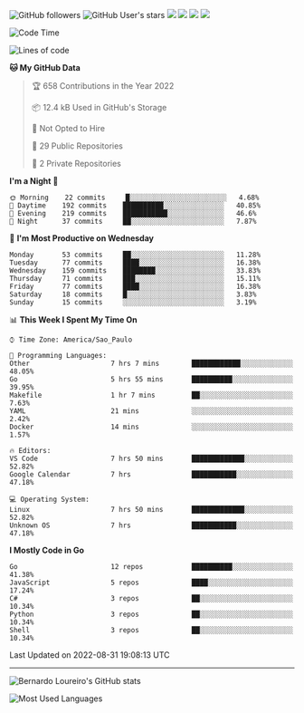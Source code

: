 ![GitHub followers](https://img.shields.io/github/followers/bernardolm?style=for-the-badge&label=GitHub%20followers) ![GitHub User's stars](https://img.shields.io/github/stars/bernardolm?style=for-the-badge&label=GitHub%20User's%20stars) [![](https://img.shields.io/static/v1?logo=linkedin&label=LinkedIn&message=bernardolm&color=0A66C2&style=for-the-badge)](https://www.linkedin.com/in/bernardolm) [![](https://img.shields.io/static/v1?logo=lastdotfm&label=last.fm&message=bernardolm&color=D51007&style=for-the-badge)](https://www.last.fm/user/bernardolm) [![](https://img.shields.io/static/v1?logo=spotify&label=spotify&message=bernardolou&color=1ED760&style=for-the-badge)](https://open.spotify.com/user/bernardolou) [![](https://img.shields.io/static/v1?logo=awesomelists&label=My%20awesome%20stars&message=⭐⭐⭐&color=FC60A8&style=for-the-badge)](https://github.com/bernardolm/awesome-stars)

<!--START_SECTION:waka-->
![Code Time](http://img.shields.io/badge/Code%20Time-1%2C648%20hrs%202%20mins-blue)

![Lines of code](https://img.shields.io/badge/From%20Hello%20World%20I%27ve%20Written--16%20Thousand%20lines%20of%20code-blue)

**🐱 My GitHub Data** 

> 🏆 658 Contributions in the Year 2022
 > 
> 📦 12.4 kB Used in GitHub's Storage 
 > 
> 🚫 Not Opted to Hire
 > 
> 📜 29 Public Repositories 
 > 
> 🔑 2 Private Repositories  
 > 
**I'm a Night 🦉** 

```text
🌞 Morning    22 commits     █░░░░░░░░░░░░░░░░░░░░░░░░   4.68% 
🌆 Daytime    192 commits    ██████████░░░░░░░░░░░░░░░   40.85% 
🌃 Evening    219 commits    ███████████░░░░░░░░░░░░░░   46.6% 
🌙 Night      37 commits     ██░░░░░░░░░░░░░░░░░░░░░░░   7.87%

```
📅 **I'm Most Productive on Wednesday** 

```text
Monday       53 commits     ██░░░░░░░░░░░░░░░░░░░░░░░   11.28% 
Tuesday      77 commits     ████░░░░░░░░░░░░░░░░░░░░░   16.38% 
Wednesday    159 commits    ████████░░░░░░░░░░░░░░░░░   33.83% 
Thursday     71 commits     ███░░░░░░░░░░░░░░░░░░░░░░   15.11% 
Friday       77 commits     ████░░░░░░░░░░░░░░░░░░░░░   16.38% 
Saturday     18 commits     █░░░░░░░░░░░░░░░░░░░░░░░░   3.83% 
Sunday       15 commits     ░░░░░░░░░░░░░░░░░░░░░░░░░   3.19%

```


📊 **This Week I Spent My Time On** 

```text
⌚︎ Time Zone: America/Sao_Paulo

💬 Programming Languages: 
Other                    7 hrs 7 mins        ████████████░░░░░░░░░░░░░   48.05% 
Go                       5 hrs 55 mins       ██████████░░░░░░░░░░░░░░░   39.95% 
Makefile                 1 hr 7 mins         ██░░░░░░░░░░░░░░░░░░░░░░░   7.63% 
YAML                     21 mins             ░░░░░░░░░░░░░░░░░░░░░░░░░   2.42% 
Docker                   14 mins             ░░░░░░░░░░░░░░░░░░░░░░░░░   1.57%

🔥 Editors: 
VS Code                  7 hrs 50 mins       █████████████░░░░░░░░░░░░   52.82% 
Google Calendar          7 hrs               ███████████░░░░░░░░░░░░░░   47.18%

💻 Operating System: 
Linux                    7 hrs 50 mins       █████████████░░░░░░░░░░░░   52.82% 
Unknown OS               7 hrs               ███████████░░░░░░░░░░░░░░   47.18%

```

**I Mostly Code in Go** 

```text
Go                       12 repos            ██████████░░░░░░░░░░░░░░░   41.38% 
JavaScript               5 repos             ████░░░░░░░░░░░░░░░░░░░░░   17.24% 
C#                       3 repos             ██░░░░░░░░░░░░░░░░░░░░░░░   10.34% 
Python                   3 repos             ██░░░░░░░░░░░░░░░░░░░░░░░   10.34% 
Shell                    3 repos             ██░░░░░░░░░░░░░░░░░░░░░░░   10.34%

```



 Last Updated on 2022-08-31 19:08:13 UTC
<!--END_SECTION:waka-->

---

![Bernardo Loureiro's GitHub stats](https://github-readme-stats.vercel.app/api?username=bernardolm&count_private=true&show_icons=true&theme=nightowl&include_all_commits=true)

![Most Used Languages](https://github-readme-stats.vercel.app/api/top-langs/?username=bernardolm&theme=nightowl&langs_count=99)
